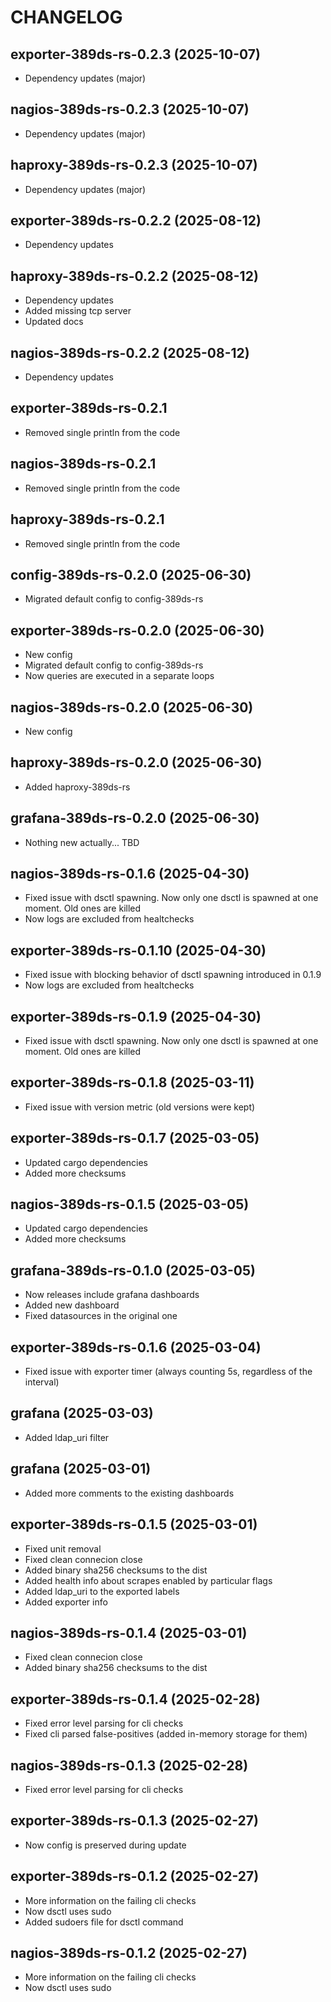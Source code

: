 # CHANGELOG

## exporter-389ds-rs-0.2.3 (2025-10-07)
* Dependency updates (major)

## nagios-389ds-rs-0.2.3 (2025-10-07)
* Dependency updates (major)

## haproxy-389ds-rs-0.2.3 (2025-10-07)
* Dependency updates (major)

## exporter-389ds-rs-0.2.2 (2025-08-12)
* Dependency updates

## haproxy-389ds-rs-0.2.2 (2025-08-12)
* Dependency updates
* Added missing tcp server
* Updated docs

## nagios-389ds-rs-0.2.2 (2025-08-12)
* Dependency updates

## exporter-389ds-rs-0.2.1 
* Removed single println from the code

## nagios-389ds-rs-0.2.1
* Removed single println from the code

## haproxy-389ds-rs-0.2.1
* Removed single println from the code

## config-389ds-rs-0.2.0 (2025-06-30)
* Migrated default config to config-389ds-rs

## exporter-389ds-rs-0.2.0 (2025-06-30)
* New config
* Migrated default config to config-389ds-rs
* Now queries are executed in a separate loops

## nagios-389ds-rs-0.2.0 (2025-06-30)
* New config

## haproxy-389ds-rs-0.2.0 (2025-06-30)
* Added haproxy-389ds-rs

## grafana-389ds-rs-0.2.0 (2025-06-30)
* Nothing new actually... TBD

## nagios-389ds-rs-0.1.6 (2025-04-30)

* Fixed issue with dsctl spawning. Now only one dsctl is spawned at one moment.
  Old ones are killed
* Now logs are excluded from healtchecks

## exporter-389ds-rs-0.1.10 (2025-04-30)

* Fixed issue with blocking behavior of dsctl spawning introduced in 0.1.9
* Now logs are excluded from healtchecks

## exporter-389ds-rs-0.1.9 (2025-04-30)

* Fixed issue with dsctl spawning. Now only one dsctl is spawned at one moment.
  Old ones are killed

## exporter-389ds-rs-0.1.8 (2025-03-11)

* Fixed issue with version metric (old versions were kept)

## exporter-389ds-rs-0.1.7 (2025-03-05)

* Updated cargo dependencies
* Added more checksums

## nagios-389ds-rs-0.1.5 (2025-03-05)

* Updated cargo dependencies
* Added more checksums

## grafana-389ds-rs-0.1.0 (2025-03-05)

* Now releases include grafana dashboards
* Added new dashboard
* Fixed datasources in the original one

## exporter-389ds-rs-0.1.6 (2025-03-04)

* Fixed issue with exporter timer (always counting 5s, regardless of the
  interval)

## grafana (2025-03-03)

* Added ldap\_uri filter

## grafana (2025-03-01)

* Added more comments to the existing dashboards

## exporter-389ds-rs-0.1.5 (2025-03-01)

* Fixed unit removal
* Fixed clean connecion close
* Added binary sha256 checksums to the dist
* Added health info about scrapes enabled by particular flags
* Added ldap\_uri to the exported labels
* Added exporter info

## nagios-389ds-rs-0.1.4 (2025-03-01)

* Fixed clean connecion close
* Added binary sha256 checksums to the dist

## exporter-389ds-rs-0.1.4 (2025-02-28)

* Fixed error level parsing for cli checks
* Fixed cli parsed false-positives (added in-memory storage for them)

## nagios-389ds-rs-0.1.3 (2025-02-28)

* Fixed error level parsing for cli checks

## exporter-389ds-rs-0.1.3 (2025-02-27)

* Now config is preserved during update

## exporter-389ds-rs-0.1.2 (2025-02-27)

* More information on the failing cli checks
* Now dsctl uses sudo
* Added sudoers file for dsctl command

## nagios-389ds-rs-0.1.2 (2025-02-27)

* More information on the failing cli checks
* Now dsctl uses sudo
